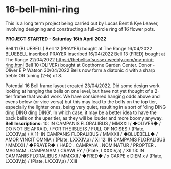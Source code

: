 # 16-bell-mini-ring
This is a long term project being carried out by Lucas Bent &amp; Kye Leaver, involving designing and constructing a full-circle ring of 16 flower pots.

**PROJECT STARTED - Saturday 16th April 2022**

Bell 11 (BLUEBELL) Bell 12 (PRAYER) bought at The Range 16/04/2022
BLUEBELL inscribed PRAYER inscribed 16/04/2022
Bell 13 (FRED) bought at The Range 22/04/2022
https://thebellsofsussex.weebly.com/my-mini-ring.html
Bell 10 (OLIVER) bought at Copthorne Garden Center. Donor - Oliver E P Watson 30/04/2022
Bells now form a diatonic 4 with a sharp treble OR tuning (2-5) of 8.

Potential 16 Bell frame layout created 23/04/2022. Did some design work looking at hanging the bells on one level, but have not yet thought of a 2-tier frame that would work.  We have considered hanging odds above and evens below (or vice versa) but this may lead to the bells on the top tier, especially the lighter ones, being very quiet, resulting in a sort of 'ding DING ding DING ding DING'. In which case, it may be a better idea to have the back bells on the uper tier, as they will be louder and more boomy anyway.
**Bell Inscriptions:**
10: IN CAMPANIS FLORALIBUS / MMXXII / ◆OLIVER◆ / DO NOT BE AFRAID, / FOR THE ISLE IS / FULL OF NOISES / (Plate, LXXXIV,a) / X
11: IN CAMPANIS FLORALIBUS / MMXXII / ◆BLUEBELL◆ / AMOR VINCIT OMNIA / (Plate, LXXXIV,a) / XI
12: IN CAMPANIS FLORALIBUS / MMXXII / ◆PRAYER◆ / HAEC . CAMPANA . NOMINATUR / PROPTER . MAGNAM . CAMPANAM / CRAWLEY / (Plate, LXXXIV,a) / XII
13: IN CAMPANIS FLORALIBUS / MMXXII / ◆FRED◆ / x CARPE x DIEM x / (Plate, LXXXIV,b) / (Plate, LXXXIV,a) / XIII
